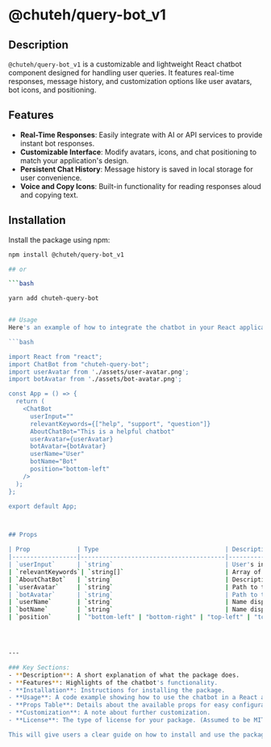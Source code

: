 # @chuteh/query-bot_v1

## Description

`@chuteh/query-bot_v1` is a customizable and lightweight React chatbot component designed for handling user queries. It features real-time responses, message history, and customization options like user avatars, bot icons, and positioning.

## Features

- **Real-Time Responses**: Easily integrate with AI or API services to provide instant bot responses.
- **Customizable Interface**: Modify avatars, icons, and chat positioning to match your application's design.
- **Persistent Chat History**: Message history is saved in local storage for user convenience.
- **Voice and Copy Icons**: Built-in functionality for reading responses aloud and copying text.

## Installation

Install the package using npm:

```bash
npm install @chuteh/query-bot_v1

## or

```bash

yarn add chuteh-query-bot


## Usage
Here's an example of how to integrate the chatbot in your React application:

```bash 

import React from "react";
import ChatBot from "chuteh-query-bot";
import userAvatar from './assets/user-avatar.png';
import botAvatar from './assets/bot-avatar.png';

const App = () => {
  return (
    <ChatBot
      userInput=""
      relevantKeywords={["help", "support", "question"]}
      AboutChatBot="This is a helpful chatbot"
      userAvatar={userAvatar}
      botAvatar={botAvatar}
      userName="User"
      botName="Bot"
      position="bottom-left"
    />
  );
};

export default App;



## Props

| Prop             | Type                                   | Description                                           |
|------------------|----------------------------------------|-------------------------------------------------------|
| `userInput`      | `string`                               | User's input message                                  |
| `relevantKeywords`| `string[]`                            | Array of relevant keywords                            |
| `AboutChatBot`   | `string`                               | Description of the chatbot                            |
| `userAvatar`     | `string`                               | Path to the user's avatar image                       |
| `botAvatar`      | `string`                               | Path to the bot's avatar image                        |
| `userName`       | `string`                               | Name displayed for the user                           |
| `botName`        | `string`                               | Name displayed for the chatbot                        |
| `position`       | `"bottom-left" | "bottom-right" | "top-left" | "top-right"` | Position of the chat window                          |




---

### Key Sections:
- **Description**: A short explanation of what the package does.
- **Features**: Highlights of the chatbot's functionality.
- **Installation**: Instructions for installing the package.
- **Usage**: A code example showing how to use the chatbot in a React app.
- **Props Table**: Details about the available props for easy configuration.
- **Customization**: A note about further customization.
- **License**: The type of license for your package. (Assumed to be MIT here.)

This will give users a clear guide on how to install and use the package while making customization easy to understand.
